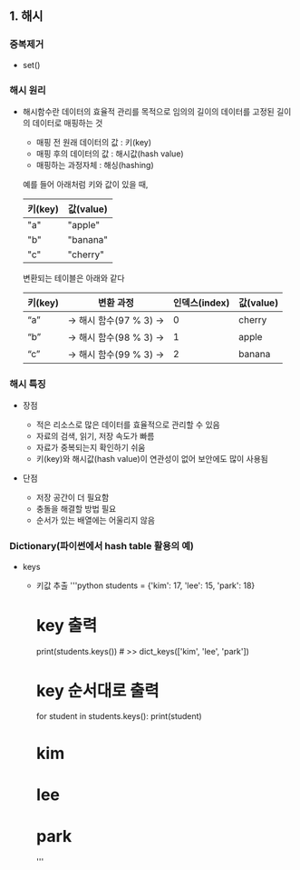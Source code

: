 ## 1. 해시
### 중복제거
- set()

### 해시 원리  

- 해시함수란 데이터의 효율적 관리를 목적으로 임의의 길이의 데이터를 고정된 길이의 데이터로 매핑하는 것  
  - 매핑 전 원래 데이터의 값 : 키(key)  
  - 매핑 후의 데이터의 값 : 해시값(hash value)  
  - 매핑하는 과정자체 : 해싱(hashing)
    
  예를 들어 아래처럼 키와 값이 있을 때, 
  
  |**키(key)**|**값(value)**|
  |------|---------|
  |"a"|"apple"|
  |"b"|"banana"|
  |"c"|"cherry"|  
  
  변환되는 테이블은 아래와 같다  
  
  |**키(key)**|변환 과정|**인덱스(index)**|**값(value)**|
  |-----------|-------|---------|---------|
  |“a”| → 해시 함수(97 % 3) → |0|cherry|
  |“b”| → 해시 함수(98 % 3) → |1|apple|
  |“c”| → 해시 함수(99 % 3) → |2|banana|  


### 해시 특징  
- 장점  
  - 적은 리소스로 많은 데이터를 효율적으로 관리할 수 있음  
  - 자료의 검색, 읽기, 저장 속도가 빠름  
  - 자료가 중복되는지 확인하기 쉬움  
  - 키(key)와 해시값(hash value)이 연관성이 없어 보안에도 많이 사용됨  
 
- 단점  
  - 저장 공간이 더 필요함  
  - 충돌을 해결할 방법 필요  
  - 순서가 있는 배열에는 어울리지 않음
 
### Dictionary(파이썬에서 hash table 활용의 예)
- keys
  - 키값 추출
    '''python
    students = {'kim': 17, 'lee': 15, 'park': 18}
    # key 출력
    print(students.keys()) # >> dict_keys(['kim', 'lee', 'park'])

    # key 순서대로 출력
    for student in students.keys():
    	print(student)
    # kim
    # lee
    # park
    '''
    

